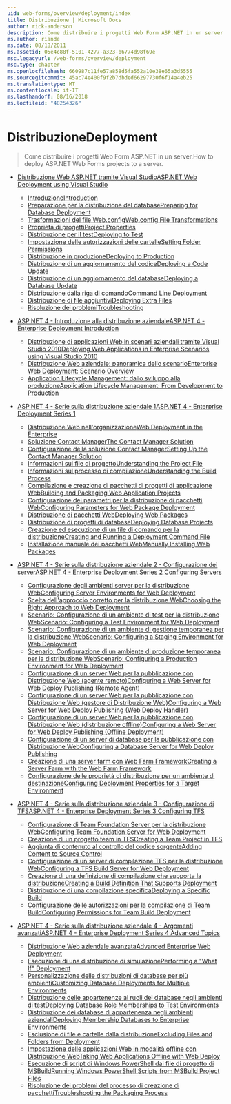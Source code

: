 ```yaml
---
uid: web-forms/overview/deployment/index
title: Distribuzione | Microsoft Docs
author: rick-anderson
description: Come distribuire i progetti Web Form ASP.NET in un server.
ms.author: riande
ms.date: 08/18/2011
ms.assetid: 05e4c88f-5101-4277-a323-b6774d98f69e
msc.legacyurl: /web-forms/overview/deployment
msc.type: chapter
ms.openlocfilehash: 660987c11fe57a858d5fa552a10e38e65a3d5555
ms.sourcegitcommit: 45ac74e400f9f2b7dbded66297730f6f14a4eb25
ms.translationtype: MT
ms.contentlocale: it-IT
ms.lasthandoff: 08/16/2018
ms.locfileid: "48254326"
---
```

<a name="deployment"></a><span data-ttu-id="c4edc-103">Distribuzione</span><span class="sxs-lookup"><span data-stu-id="c4edc-103">Deployment</span></span>
====================
> <span data-ttu-id="c4edc-104">Come distribuire i progetti Web Form ASP.NET in un server.</span><span class="sxs-lookup"><span data-stu-id="c4edc-104">How to deploy ASP.NET Web Forms projects to a server.</span></span>


- [<span data-ttu-id="c4edc-105">Distribuzione Web ASP.NET tramite Visual Studio</span><span class="sxs-lookup"><span data-stu-id="c4edc-105">ASP.NET Web Deployment using Visual Studio</span></span>](visual-studio-web-deployment/index.md)

    - [<span data-ttu-id="c4edc-106">Introduzione</span><span class="sxs-lookup"><span data-stu-id="c4edc-106">Introduction</span></span>](visual-studio-web-deployment/introduction.md)
    - [<span data-ttu-id="c4edc-107">Preparazione per la distribuzione del database</span><span class="sxs-lookup"><span data-stu-id="c4edc-107">Preparing for Database Deployment</span></span>](visual-studio-web-deployment/preparing-databases.md)
    - [<span data-ttu-id="c4edc-108">Trasformazioni del file Web.config</span><span class="sxs-lookup"><span data-stu-id="c4edc-108">Web.config File Transformations</span></span>](visual-studio-web-deployment/web-config-transformations.md)
    - [<span data-ttu-id="c4edc-109">Proprietà di progetti</span><span class="sxs-lookup"><span data-stu-id="c4edc-109">Project Properties</span></span>](visual-studio-web-deployment/project-properties.md)
    - [<span data-ttu-id="c4edc-110">Distribuzione per il test</span><span class="sxs-lookup"><span data-stu-id="c4edc-110">Deploying to Test</span></span>](visual-studio-web-deployment/deploying-to-iis.md)
    - [<span data-ttu-id="c4edc-111">Impostazione delle autorizzazioni delle cartelle</span><span class="sxs-lookup"><span data-stu-id="c4edc-111">Setting Folder Permissions</span></span>](visual-studio-web-deployment/setting-folder-permissions.md)
    - [<span data-ttu-id="c4edc-112">Distribuzione in produzione</span><span class="sxs-lookup"><span data-stu-id="c4edc-112">Deploying to Production</span></span>](visual-studio-web-deployment/deploying-to-production.md)
    - [<span data-ttu-id="c4edc-113">Distribuzione di un aggiornamento del codice</span><span class="sxs-lookup"><span data-stu-id="c4edc-113">Deploying a Code Update</span></span>](visual-studio-web-deployment/deploying-a-code-update.md)
    - [<span data-ttu-id="c4edc-114">Distribuzione di un aggiornamento del database</span><span class="sxs-lookup"><span data-stu-id="c4edc-114">Deploying a Database Update</span></span>](visual-studio-web-deployment/deploying-a-database-update.md)
    - [<span data-ttu-id="c4edc-115">Distribuzione dalla riga di comando</span><span class="sxs-lookup"><span data-stu-id="c4edc-115">Command Line Deployment</span></span>](visual-studio-web-deployment/command-line-deployment.md)
    - [<span data-ttu-id="c4edc-116">Distribuzione di file aggiuntivi</span><span class="sxs-lookup"><span data-stu-id="c4edc-116">Deploying Extra Files</span></span>](visual-studio-web-deployment/deploying-extra-files.md)
    - [<span data-ttu-id="c4edc-117">Risoluzione dei problemi</span><span class="sxs-lookup"><span data-stu-id="c4edc-117">Troubleshooting</span></span>](visual-studio-web-deployment/troubleshooting.md)
- [<span data-ttu-id="c4edc-118">ASP.NET 4 - Introduzione alla distribuzione aziendale</span><span class="sxs-lookup"><span data-stu-id="c4edc-118">ASP.NET 4 - Enterprise Deployment Introduction</span></span>](deploying-web-applications-in-enterprise-scenarios/index.md)

    - [<span data-ttu-id="c4edc-119">Distribuzione di applicazioni Web in scenari aziendali tramite Visual Studio 2010</span><span class="sxs-lookup"><span data-stu-id="c4edc-119">Deploying Web Applications in Enterprise Scenarios using Visual Studio 2010</span></span>](deploying-web-applications-in-enterprise-scenarios/deploying-web-applications-in-enterprise-scenarios.md)
    - [<span data-ttu-id="c4edc-120">Distribuzione Web aziendale: panoramica dello scenario</span><span class="sxs-lookup"><span data-stu-id="c4edc-120">Enterprise Web Deployment: Scenario Overview</span></span>](deploying-web-applications-in-enterprise-scenarios/enterprise-web-deployment-scenario-overview.md)
    - [<span data-ttu-id="c4edc-121">Application Lifecycle Management: dallo sviluppo alla produzione</span><span class="sxs-lookup"><span data-stu-id="c4edc-121">Application Lifecycle Management: From Development to Production</span></span>](deploying-web-applications-in-enterprise-scenarios/application-lifecycle-management-from-development-to-production.md)
- [<span data-ttu-id="c4edc-122">ASP.NET 4 - Serie sulla distribuzione aziendale 1</span><span class="sxs-lookup"><span data-stu-id="c4edc-122">ASP.NET 4 - Enterprise Deployment Series 1</span></span>](web-deployment-in-the-enterprise/index.md)

    - [<span data-ttu-id="c4edc-123">Distribuzione Web nell'organizzazione</span><span class="sxs-lookup"><span data-stu-id="c4edc-123">Web Deployment in the Enterprise</span></span>](web-deployment-in-the-enterprise/web-deployment-in-the-enterprise.md)
    - [<span data-ttu-id="c4edc-124">Soluzione Contact Manager</span><span class="sxs-lookup"><span data-stu-id="c4edc-124">The Contact Manager Solution</span></span>](web-deployment-in-the-enterprise/the-contact-manager-solution.md)
    - [<span data-ttu-id="c4edc-125">Configurazione della soluzione Contact Manager</span><span class="sxs-lookup"><span data-stu-id="c4edc-125">Setting Up the Contact Manager Solution</span></span>](web-deployment-in-the-enterprise/setting-up-the-contact-manager-solution.md)
    - [<span data-ttu-id="c4edc-126">Informazioni sul file di progetto</span><span class="sxs-lookup"><span data-stu-id="c4edc-126">Understanding the Project File</span></span>](web-deployment-in-the-enterprise/understanding-the-project-file.md)
    - [<span data-ttu-id="c4edc-127">Informazioni sul processo di compilazione</span><span class="sxs-lookup"><span data-stu-id="c4edc-127">Understanding the Build Process</span></span>](web-deployment-in-the-enterprise/understanding-the-build-process.md)
    - [<span data-ttu-id="c4edc-128">Compilazione e creazione di pacchetti di progetti di applicazione Web</span><span class="sxs-lookup"><span data-stu-id="c4edc-128">Building and Packaging Web Application Projects</span></span>](web-deployment-in-the-enterprise/building-and-packaging-web-application-projects.md)
    - [<span data-ttu-id="c4edc-129">Configurazione dei parametri per la distribuzione di pacchetti Web</span><span class="sxs-lookup"><span data-stu-id="c4edc-129">Configuring Parameters for Web Package Deployment</span></span>](web-deployment-in-the-enterprise/configuring-parameters-for-web-package-deployment.md)
    - [<span data-ttu-id="c4edc-130">Distribuzione di pacchetti Web</span><span class="sxs-lookup"><span data-stu-id="c4edc-130">Deploying Web Packages</span></span>](web-deployment-in-the-enterprise/deploying-web-packages.md)
    - [<span data-ttu-id="c4edc-131">Distribuzione di progetti di database</span><span class="sxs-lookup"><span data-stu-id="c4edc-131">Deploying Database Projects</span></span>](web-deployment-in-the-enterprise/deploying-database-projects.md)
    - [<span data-ttu-id="c4edc-132">Creazione ed esecuzione di un file di comando per la distribuzione</span><span class="sxs-lookup"><span data-stu-id="c4edc-132">Creating and Running a Deployment Command File</span></span>](web-deployment-in-the-enterprise/creating-and-running-a-deployment-command-file.md)
    - [<span data-ttu-id="c4edc-133">Installazione manuale dei pacchetti Web</span><span class="sxs-lookup"><span data-stu-id="c4edc-133">Manually Installing Web Packages</span></span>](web-deployment-in-the-enterprise/manually-installing-web-packages.md)
- [<span data-ttu-id="c4edc-134">ASP.NET 4 - Serie sulla distribuzione aziendale 2 - Configurazione dei server</span><span class="sxs-lookup"><span data-stu-id="c4edc-134">ASP.NET 4 - Enterprise Deployment Series 2 Configuring Servers</span></span>](configuring-server-environments-for-web-deployment/index.md)

    - [<span data-ttu-id="c4edc-135">Configurazione degli ambienti server per la distribuzione Web</span><span class="sxs-lookup"><span data-stu-id="c4edc-135">Configuring Server Environments for Web Deployment</span></span>](configuring-server-environments-for-web-deployment/configuring-server-environments-for-web-deployment.md)
    - [<span data-ttu-id="c4edc-136">Scelta dell'approccio corretto per la distribuzione Web</span><span class="sxs-lookup"><span data-stu-id="c4edc-136">Choosing the Right Approach to Web Deployment</span></span>](configuring-server-environments-for-web-deployment/choosing-the-right-approach-to-web-deployment.md)
    - [<span data-ttu-id="c4edc-137">Scenario: Configurazione di un ambiente di test per la distribuzione Web</span><span class="sxs-lookup"><span data-stu-id="c4edc-137">Scenario: Configuring a Test Environment for Web Deployment</span></span>](configuring-server-environments-for-web-deployment/scenario-configuring-a-test-environment-for-web-deployment.md)
    - [<span data-ttu-id="c4edc-138">Scenario: Configurazione di un ambiente di gestione temporanea per la distribuzione Web</span><span class="sxs-lookup"><span data-stu-id="c4edc-138">Scenario: Configuring a Staging Environment for Web Deployment</span></span>](configuring-server-environments-for-web-deployment/scenario-configuring-a-staging-environment-for-web-deployment.md)
    - [<span data-ttu-id="c4edc-139">Scenario: Configurazione di un ambiente di produzione temporanea per la distribuzione Web</span><span class="sxs-lookup"><span data-stu-id="c4edc-139">Scenario: Configuring a Production Environment for Web Deployment</span></span>](configuring-server-environments-for-web-deployment/scenario-configuring-a-production-environment-for-web-deployment.md)
    - [<span data-ttu-id="c4edc-140">Configurazione di un server Web per la pubblicazione con Distribuzione Web (agente remoto)</span><span class="sxs-lookup"><span data-stu-id="c4edc-140">Configuring a Web Server for Web Deploy Publishing (Remote Agent)</span></span>](configuring-server-environments-for-web-deployment/configuring-a-web-server-for-web-deploy-publishing-remote-agent.md)
    - [<span data-ttu-id="c4edc-141">Configurazione di un server Web per la pubblicazione con Distribuzione Web (gestore di Distribuzione Web)</span><span class="sxs-lookup"><span data-stu-id="c4edc-141">Configuring a Web Server for Web Deploy Publishing (Web Deploy Handler)</span></span>](configuring-server-environments-for-web-deployment/configuring-a-web-server-for-web-deploy-publishing-web-deploy-handler.md)
    - [<span data-ttu-id="c4edc-142">Configurazione di un server Web per la pubblicazione con Distribuzione Web (distribuzione offline)</span><span class="sxs-lookup"><span data-stu-id="c4edc-142">Configuring a Web Server for Web Deploy Publishing (Offline Deployment)</span></span>](configuring-server-environments-for-web-deployment/configuring-a-web-server-for-web-deploy-publishing-offline-deployment.md)
    - [<span data-ttu-id="c4edc-143">Configurazione di un server di database per la pubblicazione con Distribuzione Web</span><span class="sxs-lookup"><span data-stu-id="c4edc-143">Configuring a Database Server for Web Deploy Publishing</span></span>](configuring-server-environments-for-web-deployment/configuring-a-database-server-for-web-deploy-publishing.md)
    - [<span data-ttu-id="c4edc-144">Creazione di una server farm con Web Farm Framework</span><span class="sxs-lookup"><span data-stu-id="c4edc-144">Creating a Server Farm with the Web Farm Framework</span></span>](configuring-server-environments-for-web-deployment/creating-a-server-farm-with-the-web-farm-framework.md)
    - [<span data-ttu-id="c4edc-145">Configurazione delle proprietà di distribuzione per un ambiente di destinazione</span><span class="sxs-lookup"><span data-stu-id="c4edc-145">Configuring Deployment Properties for a Target Environment</span></span>](configuring-server-environments-for-web-deployment/configuring-deployment-properties-for-a-target-environment.md)
- [<span data-ttu-id="c4edc-146">ASP.NET 4 - Serie sulla distribuzione aziendale 3 - Configurazione di TFS</span><span class="sxs-lookup"><span data-stu-id="c4edc-146">ASP.NET 4 - Enterprise Deployment Series 3 Configuring TFS</span></span>](configuring-team-foundation-server-for-web-deployment/index.md)

    - [<span data-ttu-id="c4edc-147">Configurazione di Team Foundation Server per la distribuzione Web</span><span class="sxs-lookup"><span data-stu-id="c4edc-147">Configuring Team Foundation Server for Web Deployment</span></span>](configuring-team-foundation-server-for-web-deployment/configuring-team-foundation-server-for-web-deployment.md)
    - [<span data-ttu-id="c4edc-148">Creazione di un progetto team in TFS</span><span class="sxs-lookup"><span data-stu-id="c4edc-148">Creating a Team Project in TFS</span></span>](configuring-team-foundation-server-for-web-deployment/creating-a-team-project-in-tfs.md)
    - [<span data-ttu-id="c4edc-149">Aggiunta di contenuto al controllo del codice sorgente</span><span class="sxs-lookup"><span data-stu-id="c4edc-149">Adding Content to Source Control</span></span>](configuring-team-foundation-server-for-web-deployment/adding-content-to-source-control.md)
    - [<span data-ttu-id="c4edc-150">Configurazione di un server di compilazione TFS per la distribuzione Web</span><span class="sxs-lookup"><span data-stu-id="c4edc-150">Configuring a TFS Build Server for Web Deployment</span></span>](configuring-team-foundation-server-for-web-deployment/configuring-a-tfs-build-server-for-web-deployment.md)
    - [<span data-ttu-id="c4edc-151">Creazione di una definizione di compilazione che supporta la distribuzione</span><span class="sxs-lookup"><span data-stu-id="c4edc-151">Creating a Build Definition That Supports Deployment</span></span>](configuring-team-foundation-server-for-web-deployment/creating-a-build-definition-that-supports-deployment.md)
    - [<span data-ttu-id="c4edc-152">Distribuzione di una compilazione specifica</span><span class="sxs-lookup"><span data-stu-id="c4edc-152">Deploying a Specific Build</span></span>](configuring-team-foundation-server-for-web-deployment/deploying-a-specific-build.md)
    - [<span data-ttu-id="c4edc-153">Configurazione delle autorizzazioni per la compilazione di Team Build</span><span class="sxs-lookup"><span data-stu-id="c4edc-153">Configuring Permissions for Team Build Deployment</span></span>](configuring-team-foundation-server-for-web-deployment/configuring-permissions-for-team-build-deployment.md)
- [<span data-ttu-id="c4edc-154">ASP.NET 4 - Serie sulla distribuzione aziendale 4 - Argomenti avanzati</span><span class="sxs-lookup"><span data-stu-id="c4edc-154">ASP.NET 4 - Enterprise Deployment Series 4 Advanced Topics</span></span>](advanced-enterprise-web-deployment/index.md)

    - [<span data-ttu-id="c4edc-155">Distribuzione Web aziendale avanzata</span><span class="sxs-lookup"><span data-stu-id="c4edc-155">Advanced Enterprise Web Deployment</span></span>](advanced-enterprise-web-deployment/advanced-enterprise-web-deployment.md)
    - [<span data-ttu-id="c4edc-156">Esecuzione di una distribuzione di simulazione</span><span class="sxs-lookup"><span data-stu-id="c4edc-156">Performing a "What If" Deployment</span></span>](advanced-enterprise-web-deployment/performing-a-what-if-deployment.md)
    - [<span data-ttu-id="c4edc-157">Personalizzazione delle distribuzioni di database per più ambienti</span><span class="sxs-lookup"><span data-stu-id="c4edc-157">Customizing Database Deployments for Multiple Environments</span></span>](advanced-enterprise-web-deployment/customizing-database-deployments-for-multiple-environments.md)
    - [<span data-ttu-id="c4edc-158">Distribuzione delle appartenenze ai ruoli del database negli ambienti di test</span><span class="sxs-lookup"><span data-stu-id="c4edc-158">Deploying Database Role Memberships to Test Environments</span></span>](advanced-enterprise-web-deployment/deploying-database-role-memberships-to-test-environments.md)
    - [<span data-ttu-id="c4edc-159">Distribuzione dei database di appartenenza negli ambienti aziendali</span><span class="sxs-lookup"><span data-stu-id="c4edc-159">Deploying Membership Databases to Enterprise Environments</span></span>](advanced-enterprise-web-deployment/deploying-membership-databases-to-enterprise-environments.md)
    - [<span data-ttu-id="c4edc-160">Esclusione di file e cartelle dalla distribuzione</span><span class="sxs-lookup"><span data-stu-id="c4edc-160">Excluding Files and Folders from Deployment</span></span>](advanced-enterprise-web-deployment/excluding-files-and-folders-from-deployment.md)
    - [<span data-ttu-id="c4edc-161">Impostazione delle applicazioni Web in modalità offline con Distribuzione Web</span><span class="sxs-lookup"><span data-stu-id="c4edc-161">Taking Web Applications Offline with Web Deploy</span></span>](advanced-enterprise-web-deployment/taking-web-applications-offline-with-web-deploy.md)
    - [<span data-ttu-id="c4edc-162">Esecuzione di script di Windows PowerShell dai file di progetto di MSBuild</span><span class="sxs-lookup"><span data-stu-id="c4edc-162">Running Windows PowerShell Scripts from MSBuild Project Files</span></span>](advanced-enterprise-web-deployment/running-windows-powershell-scripts-from-msbuild-project-files.md)
    - [<span data-ttu-id="c4edc-163">Risoluzione dei problemi del processo di creazione di pacchetti</span><span class="sxs-lookup"><span data-stu-id="c4edc-163">Troubleshooting the Packaging Process</span></span>](advanced-enterprise-web-deployment/troubleshooting-the-packaging-process.md)
